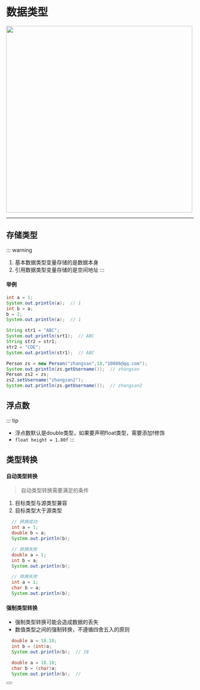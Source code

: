 # 数据类型

  <img src="/img/java-data-type.jpg" width="500" />
<hr />

## 存储类型
::: warning
  1. 基本数据类型变量存储的是数据本身
  2. 引用数据类型变量存储的是空间地址
:::

#### 举例
```java
int a = 1;
System.out.println(a);  // 1
int b = a;
b = 2;
System.out.println(a);  // 1
```

```java
String str1 = "ABC";
System.out.println(srt1);  // ABC
String str2 = str1;
str2 = "CDE";
System.out.println(str1);  // ABC
```

```java
Person zs = new Person("zhangsan",18,"10086@qq.com");
System.out.println(zs.getUsername());  // zhangsan
Person zs2 = zs;
zs2.setUsername("zhangsan2");
System.out.println(zs.getUsername());  // zhangsan2
```

## 浮点数
::: tip 
  - 浮点数默认是double类型，如果要声明float类型，需要添加f修饰
  - `float height = 1.80f`
:::

## 类型转换
#### 自动类型转换
  >自动类型转换需要满足的条件
  1. 目标类型与源类型兼容
  2. 目标类型大于源类型
```java
  // 转换成功
  int a = 1;
  double b = a; 
  System.out.println(b);
```
```java
  // 转换失败
  double a = 1;
  int b = a; 
  System.out.println(b);
```
```java
  // 转换失败
  int a = 1;
  char b = a; 
  System.out.println(b);
```
#### 强制类型转换
  - 强制类型转换可能会造成数据的丢失
  - 数值类型之间的强制转换，不遵循四舍五入的原则
```java
  double a = 18.18;
  int b = (int)a;
  System.out.println(b);  // 18
```
```java
  double a = 18.18;
  char b = (char)a;
  System.out.println(b);  // 
```
<Button/>